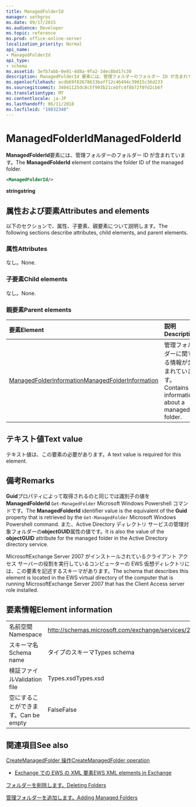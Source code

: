 ```yaml
---
title: ManagedFolderId
manager: sethgros
ms.date: 09/17/2015
ms.audience: Developer
ms.topic: reference
ms.prod: office-online-server
localization_priority: Normal
api_name:
- ManagedFolderId
api_type:
- schema
ms.assetid: 3efb7abb-0e91-4d8a-9fa2-3dec8bd17c30
description: ManagedFolderId 要素には、管理フォルダーのフォルダー ID が含まれています。
ms.openlocfilehash: acdb69f82678633baff12c46494c39015c36d233
ms.sourcegitcommit: 34041125dc8c5f993b21cebfc4f8b72f0fd2cb6f
ms.translationtype: MT
ms.contentlocale: ja-JP
ms.lasthandoff: 06/11/2018
ms.locfileid: "19832340"
---
```

# <a name="managedfolderid"></a><span data-ttu-id="6f7d7-103">ManagedFolderId</span><span class="sxs-lookup"><span data-stu-id="6f7d7-103">ManagedFolderId</span></span>

<span data-ttu-id="6f7d7-104">**ManagedFolderId**要素には、管理フォルダーのフォルダー ID が含まれています。</span><span class="sxs-lookup"><span data-stu-id="6f7d7-104">The **ManagedFolderId** element contains the folder ID of the managed folder.</span></span> 
  
```xml
<ManagedFolderId/>
```

 <span data-ttu-id="6f7d7-105">**string**</span><span class="sxs-lookup"><span data-stu-id="6f7d7-105">**string**</span></span>
## <a name="attributes-and-elements"></a><span data-ttu-id="6f7d7-106">属性および要素</span><span class="sxs-lookup"><span data-stu-id="6f7d7-106">Attributes and elements</span></span>

<span data-ttu-id="6f7d7-107">以下のセクションで、属性、子要素、親要素について説明します。</span><span class="sxs-lookup"><span data-stu-id="6f7d7-107">The following sections describe attributes, child elements, and parent elements.</span></span>
  
### <a name="attributes"></a><span data-ttu-id="6f7d7-108">属性</span><span class="sxs-lookup"><span data-stu-id="6f7d7-108">Attributes</span></span>

<span data-ttu-id="6f7d7-109">なし。</span><span class="sxs-lookup"><span data-stu-id="6f7d7-109">None.</span></span>
  
### <a name="child-elements"></a><span data-ttu-id="6f7d7-110">子要素</span><span class="sxs-lookup"><span data-stu-id="6f7d7-110">Child elements</span></span>

<span data-ttu-id="6f7d7-111">なし。</span><span class="sxs-lookup"><span data-stu-id="6f7d7-111">None.</span></span>
  
### <a name="parent-elements"></a><span data-ttu-id="6f7d7-112">親要素</span><span class="sxs-lookup"><span data-stu-id="6f7d7-112">Parent elements</span></span>

|<span data-ttu-id="6f7d7-113">**要素**</span><span class="sxs-lookup"><span data-stu-id="6f7d7-113">**Element**</span></span>|<span data-ttu-id="6f7d7-114">**説明**</span><span class="sxs-lookup"><span data-stu-id="6f7d7-114">**Description**</span></span>|
|:-----|:-----|
|[<span data-ttu-id="6f7d7-115">ManagedFolderInformation</span><span class="sxs-lookup"><span data-stu-id="6f7d7-115">ManagedFolderInformation</span></span>](managedfolderinformation.md) <br/> |<span data-ttu-id="6f7d7-116">管理フォルダーに関する情報が含まれています。</span><span class="sxs-lookup"><span data-stu-id="6f7d7-116">Contains information about a managed folder.</span></span>  <br/> |
   
## <a name="text-value"></a><span data-ttu-id="6f7d7-117">テキスト値</span><span class="sxs-lookup"><span data-stu-id="6f7d7-117">Text value</span></span>

<span data-ttu-id="6f7d7-118">テキスト値は、この要素の必要があります。</span><span class="sxs-lookup"><span data-stu-id="6f7d7-118">A text value is required for this element.</span></span>
  
## <a name="remarks"></a><span data-ttu-id="6f7d7-119">備考</span><span class="sxs-lookup"><span data-stu-id="6f7d7-119">Remarks</span></span>

<span data-ttu-id="6f7d7-120">**Guid**プロパティによって取得されるのと同じでは識別子の値を**ManagedFolderId** `Get-ManagedFolder` Microsoft Windows Powershell コマンドです。</span><span class="sxs-lookup"><span data-stu-id="6f7d7-120">The **ManagedFolderId** identifier value is the equivalent of the **Guid** property that is retrieved by the  `Get-ManagedFolder` Microsoft Windows Powershell command.</span></span> <span data-ttu-id="6f7d7-121">また、Active Directory ディレクトリ サービスの管理対象フォルダーの**objectGUID**属性の値です。</span><span class="sxs-lookup"><span data-stu-id="6f7d7-121">It is also the value of the **objectGUID** attribute for the managed folder in the Active Directory directory service.</span></span> 
  
<span data-ttu-id="6f7d7-122">MicrosoftExchange Server 2007 がインストールされているクライアント アクセス サーバーの役割を実行しているコンピューターの EWS 仮想ディレクトリには、この要素を記述するスキーマがあります。</span><span class="sxs-lookup"><span data-stu-id="6f7d7-122">The schema that describes this element is located in the EWS virtual directory of the computer that is running MicrosoftExchange Server 2007 that has the Client Access server role installed.</span></span>
  
## <a name="element-information"></a><span data-ttu-id="6f7d7-123">要素情報</span><span class="sxs-lookup"><span data-stu-id="6f7d7-123">Element information</span></span>

|||
|:-----|:-----|
|<span data-ttu-id="6f7d7-124">名前空間</span><span class="sxs-lookup"><span data-stu-id="6f7d7-124">Namespace</span></span>  <br/> |http://schemas.microsoft.com/exchange/services/2006/types  <br/> |
|<span data-ttu-id="6f7d7-125">スキーマ名</span><span class="sxs-lookup"><span data-stu-id="6f7d7-125">Schema name</span></span>  <br/> |<span data-ttu-id="6f7d7-126">タイプのスキーマ</span><span class="sxs-lookup"><span data-stu-id="6f7d7-126">Types schema</span></span>  <br/> |
|<span data-ttu-id="6f7d7-127">検証ファイル</span><span class="sxs-lookup"><span data-stu-id="6f7d7-127">Validation file</span></span>  <br/> |<span data-ttu-id="6f7d7-128">Types.xsd</span><span class="sxs-lookup"><span data-stu-id="6f7d7-128">Types.xsd</span></span>  <br/> |
|<span data-ttu-id="6f7d7-129">空にすることができます。</span><span class="sxs-lookup"><span data-stu-id="6f7d7-129">Can be empty</span></span>  <br/> |<span data-ttu-id="6f7d7-130">False</span><span class="sxs-lookup"><span data-stu-id="6f7d7-130">False</span></span>  <br/> |
   
## <a name="see-also"></a><span data-ttu-id="6f7d7-131">関連項目</span><span class="sxs-lookup"><span data-stu-id="6f7d7-131">See also</span></span>



[<span data-ttu-id="6f7d7-132">CreateManagedFolder 操作</span><span class="sxs-lookup"><span data-stu-id="6f7d7-132">CreateManagedFolder operation</span></span>](createmanagedfolder-operation.md)


- [<span data-ttu-id="6f7d7-133">Exchange での EWS の XML 要素</span><span class="sxs-lookup"><span data-stu-id="6f7d7-133">EWS XML elements in Exchange</span></span>](ews-xml-elements-in-exchange.md)


[<span data-ttu-id="6f7d7-134">フォルダーを削除します。</span><span class="sxs-lookup"><span data-stu-id="6f7d7-134">Deleting Folders</span></span>](http://msdn.microsoft.com/library/1958add5-5071-4239-adb2-40f7a7d74aee%28Office.15%29.aspx)
  
[<span data-ttu-id="6f7d7-135">管理フォルダーを追加します。</span><span class="sxs-lookup"><span data-stu-id="6f7d7-135">Adding Managed Folders</span></span>](http://msdn.microsoft.com/library/846658c6-7043-40fb-8439-19f97c2a967f%28Office.15%29.aspx)

